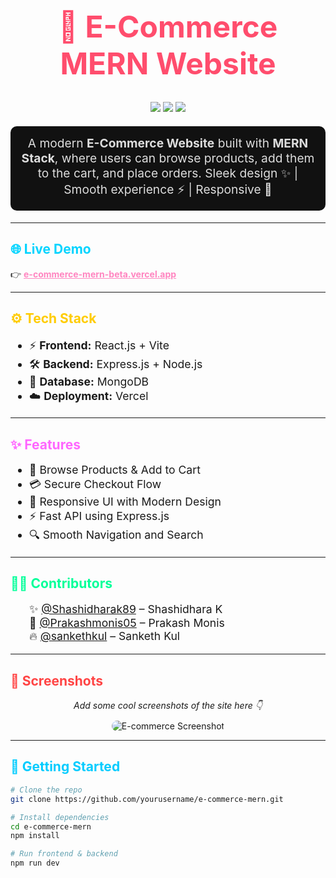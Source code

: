 <h1 align="center" style="font-size: 3rem; color: #ff4d6d; animation: pulse 2s infinite;">
 🛒 E-Commerce MERN Website  
</h1>

<p align="center">
  <img src="https://img.shields.io/badge/MERN-Stack-green?style=for-the-badge" />
  <img src="https://img.shields.io/badge/Status-Active-blue?style=for-the-badge" />
  <img src="https://img.shields.io/badge/Contributors-3-orange?style=for-the-badge" />
</p>

<p align="center" style="font-size: 1.2rem; color: #ddd; background: #111; padding: 15px; border-radius: 10px; animation: fadeIn 3s;">
  A modern <b>E-Commerce Website</b> built with <b>MERN Stack</b>, where users can browse products, add them to the cart, and place orders.  
  Sleek design ✨ | Smooth experience ⚡ | Responsive 📱  
</p>

---

<h2 style="color:#00d4ff;">🌐 Live Demo</h2>

<p>
  👉 <a href="https://e-commerce-mern-beta.vercel.app" target="_blank" style="color:#ff85c0; font-weight:bold;">
    e-commerce-mern-beta.vercel.app
  </a>
</p>

---

<h2 style="color:#ffcc00;">⚙️ Tech Stack</h2>

<ul style="font-size: 1.1rem;">
  <li>⚡ <b>Frontend:</b> React.js + Vite</li>
  <li>🛠️ <b>Backend:</b> Express.js + Node.js</li>
  <li>💾 <b>Database:</b> MongoDB</li>
  <li>☁️ <b>Deployment:</b> Vercel</li>
</ul>

---

<h2 style="color:#ff66ff;">✨ Features</h2>

<ul style="font-size: 1.1rem;">
  <li>🛒 Browse Products & Add to Cart</li>
  <li>💳 Secure Checkout Flow</li>
  <li>📱 Responsive UI with Modern Design</li>
  <li>⚡ Fast API using Express.js</li>
  <li>🔍 Smooth Navigation and Search</li>
</ul>

---

<h2 style="color:#00ff99;">👨‍💻 Contributors</h2>

<ul style="list-style: none; font-size: 1.1rem;">
  <li>✨ <a href="https://github.com/Shashidharak89" target="_blank">@Shashidharak89</a> – Shashidhara K</li>
  <li>🚀 <a href="https://github.com/Prakashmonis05" target="_blank">@Prakashmonis05</a> – Prakash Monis</li>
  <li>🔥 <a href="https://github.com/sankethkul" target="_blank">@sankethkul</a> – Sanketh Kul</li>
</ul>

---

<h2 style="color:#ff4444;">📸 Screenshots</h2>

<p align="center">
  <i>Add some cool screenshots of the site here 👇</i><br>
  <img src="https://via.placeholder.com/900x500/111/fff?text=E-Commerce+MERN+App" alt="E-commerce Screenshot" style="border-radius: 10px; margin-top: 10px;" />
</p>

---

<h2 style="color:#00ccff;">🚀 Getting Started</h2>

```bash
# Clone the repo
git clone https://github.com/yourusername/e-commerce-mern.git

# Install dependencies
cd e-commerce-mern
npm install

# Run frontend & backend
npm run dev
